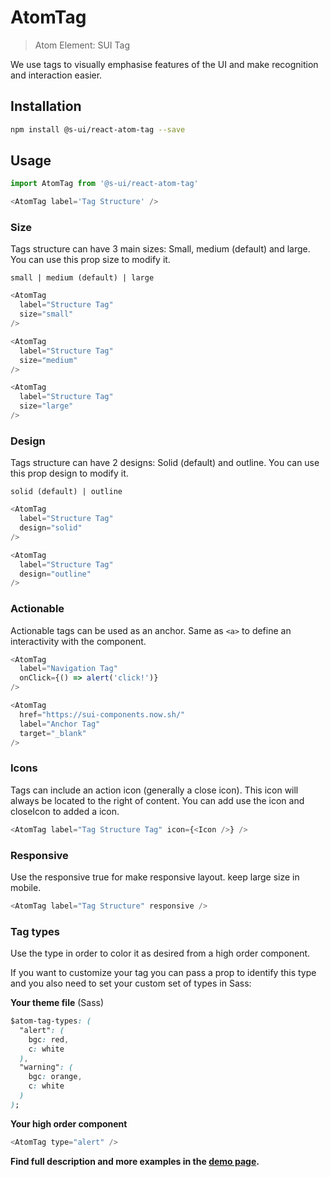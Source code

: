 # AtomTag

> Atom Element: SUI Tag

We use tags to visually emphasise features of the UI and make recognition and interaction easier.

## Installation

```sh
npm install @s-ui/react-atom-tag --save
```

## Usage

```js
import AtomTag from '@s-ui/react-atom-tag'

<AtomTag label='Tag Structure' />
```

### Size

Tags structure can have 3 main sizes: Small, medium (default) and large. You can use this prop size to modify it.

`small | medium (default) | large`

```js
<AtomTag
  label="Structure Tag"
  size="small"
/>

<AtomTag
  label="Structure Tag"
  size="medium"
/>

<AtomTag
  label="Structure Tag"
  size="large"
/>
```

### Design

Tags structure can have 2 designs: Solid (default) and outline. You can use this prop design to modify it.

`solid (default) | outline`

```js
<AtomTag
  label="Structure Tag"
  design="solid"
/>

<AtomTag
  label="Structure Tag"
  design="outline"
/>
```

### Actionable

Actionable tags can be used as an anchor. Same as `<a>` to define an interactivity with the component.

```js
<AtomTag
  label="Navigation Tag"
  onClick={() => alert('click!')}
/>

<AtomTag
  href="https://sui-components.now.sh/"
  label="Anchor Tag"
  target="_blank"
/>
```

### Icons

Tags can include an action icon (generally a close icon). This icon will always be located to the right of content. You can add use the icon and closeIcon to added a icon.

```js
<AtomTag label="Tag Structure Tag" icon={<Icon />} />
```

### Responsive

Use the responsive true for make responsive layout. keep large size in mobile.

```js
<AtomTag label="Tag Structure" responsive />
```

### Tag types

Use the type in order to color it as desired from a high order component.

If you want to customize your tag you can pass a prop to identify this type and you also need to set your custom set of types in Sass:

**Your theme file** (Sass)

```css
$atom-tag-types: (
  "alert": (
    bgc: red,
    c: white
  ),
  "warning": (
    bgc: orange,
    c: white
  )
);
```

**Your high order component**

```js
<AtomTag type="alert" />
```

**Find full description and more examples in the [demo page](https://sui-components.now.sh/workbench/atom/tag).**
